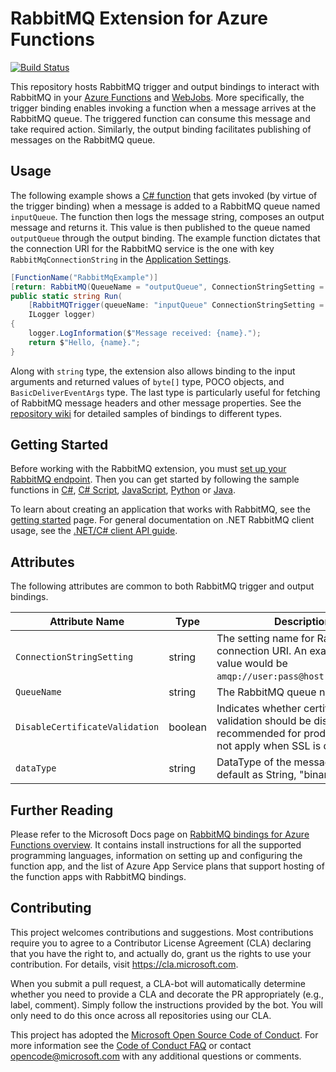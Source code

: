 # RabbitMQ Extension for Azure Functions

[![Build Status](https://dev.azure.com/azfunc/Azure%20Functions/_apis/build/status/Azure.azure-functions-rabbitmq-extension?branchName=dev)](https://dev.azure.com/azfunc/Azure%20Functions/_build/latest?definitionId=48&branchName=dev)

This repository hosts RabbitMQ trigger and output bindings to interact with RabbitMQ in your [Azure Functions](https://azure.microsoft.com/services/functions/)
and [WebJobs](https://docs.microsoft.com/azure/app-service/webjobs-sdk-how-to). More specifically, the trigger binding enables invoking a function when a message arrives at the RabbitMQ queue. The triggered function can consume this message and take required action. Similarly, the output binding facilitates publishing of messages on the RabbitMQ queue.

## Usage

The following example shows a [C# function](https://docs.microsoft.com/azure/azure-functions/functions-dotnet-class-library) that gets invoked (by virtue of the trigger binding) when a message is added to a RabbitMQ queue named `inputQueue`. The function then logs the message string, composes an output message and returns it. This value is then published to the queue named `outputQueue` through the output binding. The example function dictates that the connection URI for the RabbitMQ service is the one with key `RabbitMqConnectionString` in the [Application Settings](https://docs.microsoft.com/azure/azure-functions/functions-develop-local#local-settings-file).

```cs
[FunctionName("RabbitMqExample")]
[return: RabbitMQ(QueueName = "outputQueue", ConnectionStringSetting = "RabbitMqConnectionString")]
public static string Run(
    [RabbitMQTrigger(queueName: "inputQueue" ConnectionStringSetting = "RabbitMqConnectionString")] string name,
    ILogger logger)
{
    logger.LogInformation($"Message received: {name}.");
    return $"Hello, {name}.";
}
```

Along with `string` type, the extension also allows binding to the input arguments and returned values of `byte[]` type, POCO objects, and `BasicDeliverEventArgs` type. The last type is particularly useful for fetching of RabbitMQ message headers and other message properties. See the [repository wiki](https://github.com/Azure/azure-functions-rabbitmq-extension/wiki) for detailed samples of bindings to different types.

## Getting Started

Before working with the RabbitMQ extension, you must [set up your RabbitMQ endpoint](https://www.rabbitmq.com/download.html). Then you can get started by following the sample functions in [C#](https://github.com/Azure/azure-functions-rabbitmq-extension/wiki/Samples-in-C%23), [C# Script](https://github.com/Azure/azure-functions-rabbitmq-extension/wiki/Samples-in-CSX), [JavaScript](https://github.com/Azure/azure-functions-rabbitmq-extension/wiki/Samples-in-JavaScript), [Python](https://github.com/Azure/azure-functions-rabbitmq-extension/wiki/Samples-in-Python) or [Java](https://github.com/Azure/azure-functions-rabbitmq-extension/wiki/Samples-in-Java).

To learn about creating an application that works with RabbitMQ, see the [getting started](https://www.rabbitmq.com/getstarted.html) page. For general documentation on .NET RabbitMQ client usage, see the [.NET/C# client API guide](https://www.rabbitmq.com/dotnet-api-guide.html).

## Attributes

The following attributes are common to both RabbitMQ trigger and output bindings.

| Attribute Name | Type | Description |
|---|---|---|
| `ConnectionStringSetting` | string | The setting name for RabbitMQ connection URI. An example setting value would be `amqp://user:pass@host:10000/vhost`. |
| `QueueName` | string | The RabbitMQ queue name. |
| `DisableCertificateValidation` | boolean | Indicates whether certificate validation should be disabled. Not recommended for production. Does not apply when SSL is disabled. |
| `dataType` | string | DataType of the message. "" by default as String, "binary" for byte[]|

## Further Reading

Please refer to the Microsoft Docs page on [RabbitMQ bindings for Azure Functions overview](https://docs.microsoft.com/azure/azure-functions/functions-bindings-rabbitmq). It contains install instructions for all the supported programming languages, information on setting up and configuring the function app, and the  list of Azure App Service plans that support hosting of the function apps with RabbitMQ bindings.

## Contributing

This project welcomes contributions and suggestions. Most contributions require you to agree to a Contributor License Agreement (CLA) declaring that you have the right to, and actually do, grant us the rights to use your contribution. For details, visit https://cla.microsoft.com.

When you submit a pull request, a CLA-bot will automatically determine whether you need to provide a CLA and decorate the PR appropriately (e.g., label, comment). Simply follow the instructions provided by the bot. You will only need to do this once across all repositories using our CLA.

This project has adopted the [Microsoft Open Source Code of Conduct](https://opensource.microsoft.com/codeofconduct/). For more information see the [Code of Conduct FAQ](https://opensource.microsoft.com/codeofconduct/faq/) or contact [opencode@microsoft.com](mailto:opencode@microsoft.com) with any additional questions or comments.
